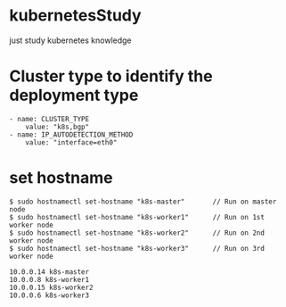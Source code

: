 # kubernetesStudy

just study kubernetes knowledge

# Cluster type to identify the deployment type
    - name: CLUSTER_TYPE
        value: "k8s,bgp"
    - name: IP_AUTODETECTION_METHOD
        value: "interface=eth0"

# set hostname

    $ sudo hostnamectl set-hostname "k8s-master"       // Run on master node
    $ sudo hostnamectl set-hostname "k8s-worker1"      // Run on 1st worker node
    $ sudo hostnamectl set-hostname "k8s-worker2"      // Run on 2nd worker node
    $ sudo hostnamectl set-hostname "k8s-worker3"      // Run on 3rd worker node
```
10.0.0.14 k8s-master
10.0.0.8 k8s-worker1
10.0.0.15 k8s-worker2
10.0.0.6 k8s-worker3
```